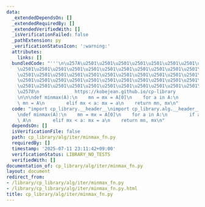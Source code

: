 ```yaml
---
data:
  _extendedDependsOn: []
  _extendedRequiredBy: []
  _extendedVerifiedWith: []
  _isVerificationFailed: false
  _pathExtension: py
  _verificationStatusIcon: ':warning:'
  attributes:
    links: []
  bundledCode: "'''\n\u257A\u2501\u2501\u2501\u2501\u2501\u2501\u2501\u2501\u2501\u2501\
    \u2501\u2501\u2501\u2501\u2501\u2501\u2501\u2501\u2501\u2501\u2501\u2501\u2501\
    \u2501\u2501\u2501\u2501\u2501\u2501\u2501\u2501\u2501\u2501\u2501\u2501\u2501\
    \u2501\u2501\u2501\u2501\u2501\u2501\u2501\u2501\u2501\u2501\u2501\u2501\u2501\
    \u2501\u2501\u2501\u2501\u2501\u2501\u2501\u2501\u2501\u2501\u2501\u2501\u2501\
    \u2578\n             https://kobejean.github.io/cp-library               \n'''\n\
    \n\n\ndef minmax(A):\n    mn = mx = A[0]\n    for a in A:\n        if a < mn:\
    \ mn = A\n        elif mx < a: mx = a\n    return mn, mx\n"
  code: "import cp_library.__header__\nimport cp_library.alg.__header__\nimport cp_library.alg.iter.__header__\n\
    \ndef minmax(A):\n    mn = mx = A[0]\n    for a in A:\n        if a < mn: mn =\
    \ A\n        elif mx < a: mx = a\n    return mn, mx\n"
  dependsOn: []
  isVerificationFile: false
  path: cp_library/alg/iter/minmax_fn.py
  requiredBy: []
  timestamp: '2025-07-11 23:11:42+09:00'
  verificationStatus: LIBRARY_NO_TESTS
  verifiedWith: []
documentation_of: cp_library/alg/iter/minmax_fn.py
layout: document
redirect_from:
- /library/cp_library/alg/iter/minmax_fn.py
- /library/cp_library/alg/iter/minmax_fn.py.html
title: cp_library/alg/iter/minmax_fn.py
---
```

